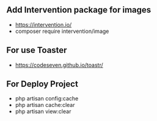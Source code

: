 ## Add Intervention package for images
- https://intervention.io/
- composer require intervention/image

## For use Toaster
- https://codeseven.github.io/toastr/

## For Deploy Project
- php artisan config:cache
- php artisan cache:clear
- php artisan view:clear
